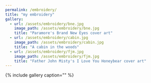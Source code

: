 ```yaml
---
permalink: /embroidery/
title: "my embroidery"
gallery:
  - url: /assets/embroidery/bne.jpg
    image_path: /assets/embroidery/bne.jpg
    title: "Paramore's Brand New Eyes cover art"	 
  - url: /assets/embroidery/cabin.jpg
    image_path: /assets/embroidery/cabin.jpg
    title: "A cabin in the woods"
  - url: /assets/embroidery/fjm.jpg
    image_path: /assets/embroidery/fjm.jpg
    title: "Father John Misty's I Love You Honeybear cover art"
---
```


{% include gallery caption="" %}